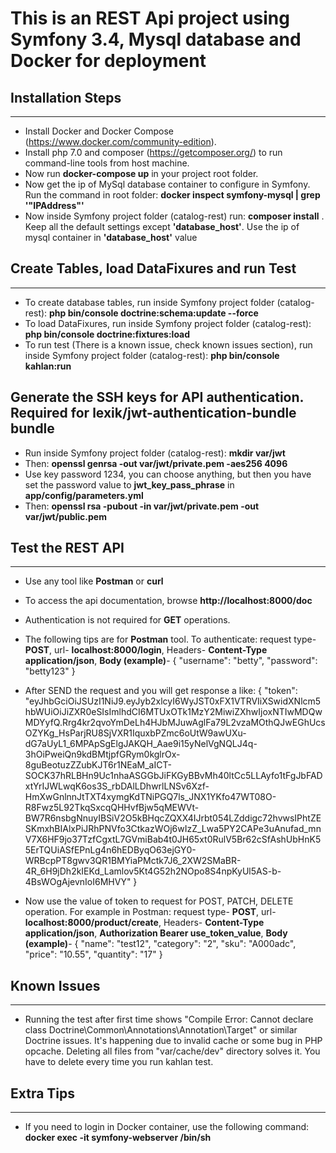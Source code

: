 # This is an REST Api project using Symfony 3.4, Mysql database and Docker for deployment

## Installation Steps
----------------------
- Install Docker and Docker Compose (https://www.docker.com/community-edition).
- Install php 7.0 and composer (https://getcomposer.org/) to run command-line tools from host machine.
- Now run **docker-compose up** in your project root folder.
- Now get the ip of MySql database container to configure in Symfony. Run the command in root folder: **docker inspect symfony-mysql | grep '"IPAddress"'**
- Now inside Symfony project folder (catalog-rest) run: **composer install** . Keep all the default settings except **'database_host'**. Use the ip of mysql container in **'database_host'** value

## Create Tables, load DataFixures and run Test
-------------------------------------------------
- To create database tables, run inside Symfony project folder (catalog-rest): **php bin/console doctrine:schema:update --force**
- To load DataFixures, run inside Symfony project folder (catalog-rest): **php bin/console doctrine:fixtures:load**
- To run test (There is a known issue, check known issues section), run inside Symfony project folder (catalog-rest): **php bin/console kahlan:run**

## Generate the SSH keys for API authentication. Required for **lexik/jwt-authentication-bundle bundle**
- Run inside Symfony project folder (catalog-rest): **mkdir var/jwt**
- Then: **openssl genrsa -out var/jwt/private.pem -aes256 4096**
- Use key password 1234, you can choose anything, but then you have set the password value to **jwt_key_pass_phrase** in **app/config/parameters.yml**
- Then: **openssl rsa -pubout -in var/jwt/private.pem -out var/jwt/public.pem**

## Test the REST API
----------------------------
- Use any tool like **Postman** or **curl**
- To access the api documentation, browse **http://localhost:8000/doc**
- Authentication is not required for **GET** operations. 
- The following tips are for **Postman** tool. To authenticate: request type- **POST**, url- **localhost:8000/login**, Headers- **Content-Type application/json**,
**Body (example)**- {
    "username": "betty",
    "password": "betty123"
}
- After SEND the request and you will get response a like: 
{
    "token": "eyJhbGciOiJSUzI1NiJ9.eyJyb2xlcyI6WyJST0xFX1VTRVIiXSwidXNlcm5hbWUiOiJiZXR0eSIsImlhdCI6MTUxOTk1MzY2MiwiZXhwIjoxNTIwMDQwMDYyfQ.Rrg4kr2qvoYmDeLh4HJbMJuwAglFa79L2vzaMOthQJwEGhUcsOZYKg_HsParjRU8SjVXR1IquxbPZmc6oUtW9awUXu-dG7aUyL1_6MPApSgElgJAKQH_Aae9i15yNelVgNQLJ4q-3hOiPweiQn9kdBMtjpfGRym0kglrOx-8guBeotuzZZubKJT6r1NEaM_aICT-SOCK37hRLBHn9Uc1nhaASGGbJiFKGyBBvMh40ltCc5LLAyfo1tFgJbFADxtYrIJWLwqK6os3S_rbDAlLDhwrlLNSv6Xzf-HmXwGnlnnJtTXT4xymgKdTNiPGQ7ls_JNX1YKfo47WT08O-R8Fwz5L92TkqSxcqQHHvfBjw5qMEWVt-BW7R6nsbgNnuyIBSiV2O5kBHqcZQXX4IJrbt054LZddigc72hvwsIPhtZESKmxhBIAlxPiJRhPNVfo3CtkazWOj6wIzZ_Lwa5PY2CAPe3uAnufad_mnV7X6HF9jo37TzfCgxtL7GVmiBab4t0JH65xt0RulV5Br62cSfAshUbHnK55ErTQUiASfEPnLg4n6hEDByqO63ejGY0-WRBcpPT8gwv3QR1BMYiaPMctk7J6_2XW2SMaBR-4R_6H9jDh2kIEKd_Lamlov5Kt4G52h2NOpo8S4npKyUl5AS-b-4BsWOgAjevnIoI6MHVY"
}

- Now use the value of token to request for POST, PATCH, DELETE operation. For example in Postman: request type- **POST**, url- **localhost:8000/product/create**, Headers- **Content-Type application/json**,
**Authorization Bearer use_token_value**,
**Body (example)**- {
    "name": "test12",
    "category": "2",
    "sku": "A000adc",
    "price": "10.55",
    "quantity": "17"
}

## Known Issues
----------------------------
- Running the test after first time shows "Compile Error: Cannot declare class Doctrine\Common\Annotations\Annotation\Target" or similar Doctrine issues. 
It's happening due to invalid cache or some bug in PHP opcache. Deleting all files from "var/cache/dev" directory solves it. You have to delete every 
time you run kahlan test.

## Extra Tips
-----------------
- If you need to login in Docker container, use the following command: **docker exec -it symfony-webserver /bin/sh** 